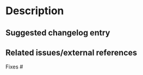 <!-- Provide a general summary of your changes in the title above. -->

<!--
============================================================================================
Warning: AI-generated PRs are NOT welcome and will result in a ban from this repository.

Please read the CONTRIBUTING guide before submitting your pull request.

Also, please make sure your pull request passes all continuous integration checks.
PRs which are failing their CI checks will likely be ignored by the maintainers.

Small PRs using atomic, descriptive commits are hugely appreciated, as it will make
reviewing your changes easier for the maintainers.

============================================================================================
-->

# Description
<!--
What do you want to achieve with this PR? Why did you write this code? What problem does this PR solve?
Describe your changes in detail and, if relevant, explain which choices you have made and why.
-->


## Suggested changelog entry
<!--
Please provide a short description of the change for the changelog.
-->


## Related issues/external references

Fixes #
